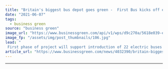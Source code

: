 ```yaml
---
title: "Britain's biggest bus depot goes green -  First Bus kicks off electric retrofit of Glasgow hub"
date: "2021-06-07"
tags: 
  - business green
source: "business green"
image_url: "https://www.businessgreen.com/api/v1/wps/d9c270a/5618e039-e2c6-4cdd-a4e7-83fea098e759/10/GreenEconomyFund-10-185x114.jpg"
image_fp: "/assets/img/post_thumbnails/106.jpg"
lead: "
 First phase of project will support introduction of 22 electric buses on Glasgow streets ahead of the COP26 UN climate summit in November ..."
article_url: "https://www.businessgreen.com/news/4032390/britain-biggest-bus-depot-goes-green-bus-kicks-electric-retrofit-glasgow-hub"
---
```


---
